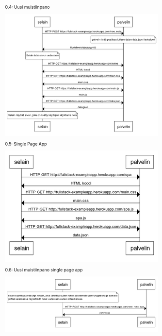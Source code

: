 0.4: Uusi muistiinpano

![0.4](https://github.com/langj1/Palautusrepositorio/blob/master/osa0/0.4.png)

0.5: Single Page App

![0.5](https://github.com/langj1/Palautusrepositorio/blob/master/osa0/0.5.png)

0.6: Uusi muistiinpano single page app

![0.6](https://github.com/langj1/Palautusrepositorio/blob/master/osa0/0.6.png)
